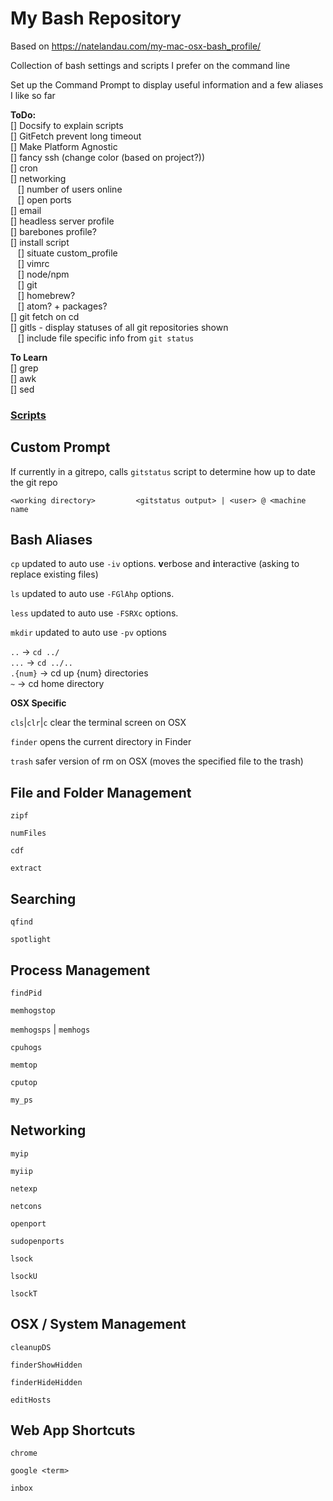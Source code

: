 # My Bash Repository
Based on https://natelandau.com/my-mac-osx-bash_profile/

Collection of bash settings and scripts I prefer on the command line

Set up the Command Prompt to display useful information and a few aliases I like so far

**ToDo:**  
[] Docsify to explain scripts  
[] GitFetch prevent long timeout  
[] Make Platform Agnostic  
[] fancy ssh (change color (based on project?))  
[] cron  
[] networking  
&nbsp;&nbsp; [] number of users online  
&nbsp;&nbsp; [] open ports  
[] email  
[] headless server profile  
[] barebones profile?  
[] install script  
&nbsp;&nbsp; [] situate custom_profile  
&nbsp;&nbsp; [] vimrc  
&nbsp;&nbsp; [] node/npm  
&nbsp;&nbsp; [] git  
&nbsp;&nbsp; [] homebrew?  
&nbsp;&nbsp; [] atom? + packages?  
[] git fetch on cd  
[] gitls - display statuses of all git repositories shown  
&nbsp;&nbsp; [] include file specific info from `git status`

**To Learn**  
[] grep  
[] awk  
[] sed

### [Scripts](scripts/)


## Custom Prompt

If currently in a gitrepo, calls `gitstatus` script to determine how up to date the git repo

```
<working directory>         <gitstatus output> | <user> @ <machine name
```




## Bash Aliases

`cp` updated to auto use `-iv` options. **v**erbose and **i**nteractive (asking to replace existing files)

`ls` updated to auto use `-FGlAhp` options.

`less` updated to auto use `-FSRXc` options.

`mkdir` updated to auto use `-pv` options

`..` -> `cd ../`  
`...` -> `cd ../..`  
`.{num}` -> cd up {num} directories  
`~` -> cd home directory  


__OSX Specific__

`cls`|`clr`|`c` clear the terminal screen on OSX

`finder` opens the current directory in Finder

`trash` safer version of rm on OSX (moves the specified file to the trash)




## File and Folder Management

`zipf`

`numFiles`

`cdf`

`extract`


## Searching

`qfind`

`spotlight`




## Process Management

`findPid`

`memhogstop`

`memhogsps` | `memhogs`

`cpuhogs`

`memtop`

`cputop`

`my_ps`




## Networking

`myip`

`myiip`

`netexp`

`netcons`

`openport`

`sudopenports`

`lsock`

`lsockU`

`lsockT`




## OSX / System Management

`cleanupDS`

`finderShowHidden`

`finderHideHidden`

`editHosts`




## Web App Shortcuts

`chrome`

`google <term>`

`inbox`
